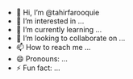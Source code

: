 - 👋 Hi, I’m @tahirfarooquie
- 👀 I’m interested in ...
- 🌱 I’m currently learning ...
- 💞️ I’m looking to collaborate on ...
- 📫 How to reach me ...
- 😄 Pronouns: ...
- ⚡ Fun fact: ...

<!---
tahirfarooquie/tahirfarooquie is a ✨ special ✨ repository because its `README.md` (this file) appears on your GitHub profile.
You can click the Preview link to take a look at your changes.
--->
